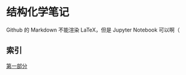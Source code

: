# 结构化学笔记

Github 的 Markdown 不能渲染 LaTeX，但是 Jupyter Notebook 可以啊（

## 索引

[第一部分](https://github.com/mizu-bai/Structural-Chemistry-Notes/blob/main/%E7%BB%93%E6%9E%84%E5%8C%96%E5%AD%A6%E7%AC%94%E8%AE%B0%EF%BC%88%E4%B8%80%EF%BC%89.ipynb)

